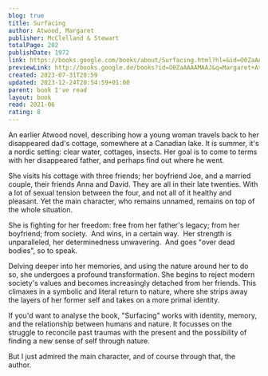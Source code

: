 ```yaml
---  
blog: true  
title: Surfacing  
author: Atwood, Margaret  
publisher: McClelland & Stewart  
totalPage: 202  
publishDate: 1972  
link: https://books.google.com/books/about/Surfacing.html?hl=&id=O0ZaAAAAMAAJ  
previewLink: http://books.google.de/books?id=O0ZaAAAAMAAJ&q=Margaret+Atwood,+Surfacing&dq=Margaret+Atwood,+Surfacing&hl=&as_pt=BOOKS&cd=1&source=gbs_api  
created: 2023-07-31T20:59  
updated: 2023-12-24T20:54:59+01:00  
parent: book I've read  
layout: book  
read: 2021-06  
rating: 8  
---  
```

  
An earlier Atwood novel, describing how a young woman travels back to her disappeared dad's cottage, somewhere at a Canadian lake.  It is summer, it's a nordic setting: clear water, cottages, insects.  Her goal is to come to terms with her disappeared father, and perhaps find out where he went.  
  
She visits his cottage with three friends; her boyfriend Joe, and a married couple, their friends Anna and David.  They are all in their late twenties. With a lot of sexual tension between the four, and not all of it healthy and pleasant. Yet the main character, who remains unnamed, remains on top of the whole situation.  
  
She is fighting for her freedom: free from her father's legacy; from her boyfriend; from society.  And wins, in a certain way.  Her strength is unparalleled, her determinedness unwavering.  And goes "over dead bodies", so to speak.    
  
 Delving deeper into her memories, and using the nature around her to do so, she undergoes a profound transformation. She begins to reject modern society's values and becomes increasingly detached from her friends. This climaxes in a symbolic and literal return to nature, where she strips away the layers of her former self and takes on a more primal identity.  
  
If you'd want to analyse the book, "Surfacing" works with identity, memory, and the relationship between humans and nature. It focusses on the struggle to reconcile past traumas with the present and the possibility of finding a new sense of self through nature.  
  
But I just admired the main character, and of course through that, the author.